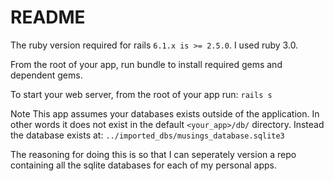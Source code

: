 # README
The ruby version required for rails `6.1.x is >= 2.5.0`. I used ruby 3.0.

From the root of your app, run bundle to install required gems and dependent gems.

To start your web server, from the root of your app run: `rails s`

Note This app assumes your databases exists outside of the application. In other words it does not exist in the default `<your_app>/db/` directory. Instead the database exists at: `../imported_dbs/musings_database.sqlite3`

The reasoning for doing this is so that I can seperately version a repo containing all the sqlite databases for each of my personal apps.
